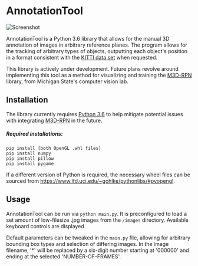 # AnnotationTool

![Screenshot](https://qcjames53.github.io/AnnotationTool/2019-12-02.png)

AnnotationTool is a Python 3.6 library that allows for the manual 3D annotation of images in arbitrary reference planes. The program allows for the tracking of arbitrary types of objects, outputting each object's position in a format consistent with the [KITTI data set](http://www.cvlibs.net/datasets/kitti/) when requested.

This library is actively under development. Future plans revolve around implementing this tool as a method for visualizing and training the [M3D-RPN](https://github.com/garrickbrazil/M3D-RPN) library, from Michigan State's computer vision lab.

## Installation
The library currently requires [Python 3.6](https://www.python.org/downloads/release/python-368/) to help mitigate potential issues with integrating [M3D-RPN](https://github.com/garrickbrazil/M3D-RPN) in the future.

##### Required installations:
```
pip install [both OpenGL .whl files]
pip install numpy
pip install pillow
pip install pygame
```

If a different version of Python is required, the necessary wheel files can be sourced from https://www.lfd.uci.edu/~gohlke/pythonlibs/#pyopengl.

## Usage
AnnotationTool can be run via `python main.py`. It is preconfigured to load a set amount of low-filesize .jpg images from the `/images` directory. Available keyboard controls are displayed.

Default parameters can be tweaked in the `main.py` file, allowing for arbitrary bounding box types and selection of differing images. In the image filename, '*' will be replaced by a six-digit number starting at '000000' and ending at the selected 'NUMBER-OF-FRAMES'.
